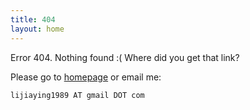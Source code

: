 ```yaml
---
title: 404
layout: home
---
```


Error 404. Nothing found :( Where did you get that link?

Please go to [homepage](/) or email me:

	lijiaying1989 AT gmail DOT com

